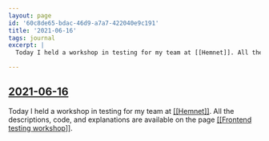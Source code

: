 ```yaml
---
layout: page
id: '60c8de65-bdac-46d9-a7a7-422040e9c191'
title: '2021-06-16'
tags: journal
excerpt: |
  Today I held a workshop in testing for my team at [[Hemnet]]. All the descriptions, code, and explanations are available on the page [[Frontend testing workshop]].

---
```

  
<h2 class="text-3xl font-semibold mb-4"><a class="rounded-sm focus:outline-none focus:ring-2 focus:ring-offset-2 dark:focus:ring-offset-gray-900 dark:focus:ring-pink-400 focus:ring-pink-700" href="/journals/2021-06-16">2021-06-16</a></h2>

<div class="space-y-3">
<div class="element-block ml-0"><div class="flex-1">Today I held a workshop in testing for my team at <a class="text-teal-700 dark:text-teal-400 rounded-sm group focus:outline-none focus:ring-2 focus:ring-offset-2 dark:focus:ring-offset-gray-900 dark:focus:ring-pink-400 focus:ring-pink-700" href="/pages/hemnet"><span class="text-gray-300 dark:text-gray-500 group-hover:text-teal-900">[[</span>Hemnet<span class="text-gray-300 dark:text-gray-500 group-hover:text-teal-900">]]</span></a>. All the descriptions, code, and explanations are available on the page <a class="text-teal-700 dark:text-teal-400 rounded-sm group focus:outline-none focus:ring-2 focus:ring-offset-2 dark:focus:ring-offset-gray-900 dark:focus:ring-pink-400 focus:ring-pink-700" href="/pages/frontend-testing-workshop"><span class="text-gray-300 dark:text-gray-500 group-hover:text-teal-900">[[</span>Frontend testing workshop<span class="text-gray-300 dark:text-gray-500 group-hover:text-teal-900">]]</span></a>.</div></div>
</div>


